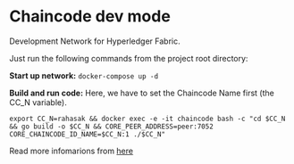 # Chaincode dev mode

Development Network for Hyperledger Fabric.

Just run the following commands from the project root directory:

**Start up network:** `docker-compose up -d`

**Build and run code:** Here, we have to set the Chaincode Name first (the CC_N variable).

`
export CC_N=rahasak && docker exec -e -it chaincode bash -c "cd $CC_N && go build -o $CC_N && CORE_PEER_ADDRESS=peer:7052 CORE_CHAINCODE_ID_NAME=$CC_N:1 ./$CC_N"
`


Read more infomarions from [here](https://medium.com/@itseranga/test-hyperledger-fabric-chaincode-in-dev-environment-8794096b5df2)
